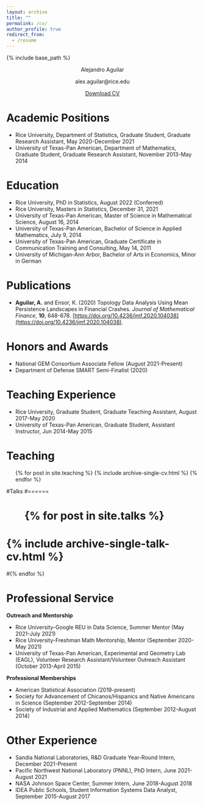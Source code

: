 ```yaml
---
layout: archive
title: ""
permalink: /cv/
author_profile: true
redirect_from:
  - /resume
---
```


{% include base_path %}

<p align="center"> Alejandro Aguilar </p>
<p align="center"> alex.aguilar@rice.edu </p>
<p align="center"> <a href="/files/Aguilar, Alejandro (CV).pdf">Download CV</a> </p>

Academic Positions 
===================

* Rice University, Department of Statistics, Graduate Student, Graduate Research Assistant, May 2020-December 2021
* University of Texas-Pan American, Department of Mathematics, Graduate Student, Graduate Research Assistant, November 2013-May 2014

Education
======

* Rice University, PhD in Statistics,  August 2022 (Conferred)
* Rice University, Masters in Statistics, December 31, 2021
* University of Texas-Pan American, Master of Science in Mathematical Science, August 16, 2014
* University of Texas-Pan American, Bachelor of Science in Applied Mathematics, July 9, 2014
* University of Texas-Pan American, Graduate Certificate in Communication Training and Consulting, May 14, 2011
* University of Michigan-Ann Arbor, Bachelor of Arts in Economics, Minor in German
                                                                          
Publications
============
* **Aguilar, A.** and Ensor, K. (2020) Topology Data Analysis Using Mean Persistence Landscapes in Financial Crashes. *Journal of Mathematical Finance*, **10**, 648-678. [https://doi.org/10.4236/jmf.2020.104038](https://doi.org/10.4236/jmf.2020.104038).

Honors and Awards
=================
* National GEM Consortium Associate Fellow (August 2021-Present)
* Department of Defense SMART Semi-Finalist (2020)

Teaching Experience
===================
* Rice University, Graduate Student, Graduate Teaching Assistant, August 2017-May 2020
* University of Texas-Pan American, Graduate Student, Assistant Instructor, Jun 2014-May 2015

Teaching
======
  <ul>{% for post in site.teaching %}
    {% include archive-single-cv.html %}
  {% endfor %}</ul>

#Talks
#======
 # <ul>{% for post in site.talks %}
  #  {% include archive-single-talk-cv.html %}
  #{% endfor %}</ul>

Professional Service
====================
**Outreach and Mentorship**
* Rice University-Google REU in Data Science, Summer Mentor (May 2021-July 2021)
*	Rice University-Freshman Math Mentorship, Mentor (September 2020-May 2021)
*	University of Texas-Pan American, Experimental and Geometry Lab (EAGL), Volunteer Research Assistant/Volunteer Outreach Assistant (October 2013-April 2015)

**Professional Memberships**
*	American Statistical Association (2019-present)
*	Society for Advancement of Chicanos/Hispanics and Native Americans in Science (September 2012-September 2014)
*	Society of Industrial and Applied Mathematics (September 2012-August 2014)

Other Experience
==================
* Sandia National Laboratories, R&D Graduate Year-Round Intern, December 2021-Present
* Pacific Northwest National Laboratory (PNNL), PhD Intern, June 2021-August 2021
* NASA Johnson Space Center, Summer Intern, June 2018-August 2018
* IDEA Public Schools, Student Information Systems Data Analyst, September 2015-August 2017
